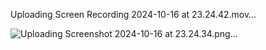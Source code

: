 


Uploading Screen Recording 2024-10-16 at 23.24.42.mov…

![Uploading Screenshot 2024-10-16 at 23.24.34.png…]()
